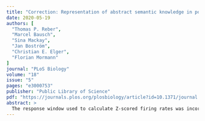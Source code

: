 ```yaml
---
title: "Correction: Representation of abstract semantic knowledge in populations of human single neurons in the medial temporal lobe"
date: 2020-05-19
authors: [
  "Thomas P. Reber",
  "Marcel Bausch",
  "Sina Mackay",
  "Jan Boström",
  "Christian E. Elger",
  "Florian Mormann"
]
journal: "PLoS Biology"
volume: "18"
issue: "5"
pages: "e3000753"
publisher: "Public Library of Science"
pdf: "https://journals.plos.org/plosbiology/article?id=10.1371/journal.pbio.3000753"
abstract: >
  The response window used to calculate Z-scored firing rates was incorrectly indicated as ranging from 0 ms to 1000 ms after stimulus onset. The correct range is 100 ms to 1000 ms poststimulus. The response window definition for one analysis, namely the decoding analysis on individual trials, however, was performed using the incorrect definition of the response window. This analysis was re-run using the same response window definition as in the analysis with the averaged firing rates across trials of a stimulus, which resulted in minimal changes to Fig 4F–4K. Statistical analyses and the conclusions drawn from these analyses remain unchanged. The new data frames have been uploaded to the public repository with the data accompanying the paper (https://github.com/rebrowski/abstractRepresentationsInMTL).
---
```


